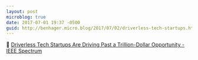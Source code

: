 ```yaml
---
layout: post
microblog: true
date: 2017-07-01 19:37 -0500
guid: http://benhager.micro.blog/2017/07/02/driverless-tech-startups.html
---
```

🚗 [Driverless Tech Startups Are Driving Past a Trillion-Dollar Opportunity - IEEE Spectrum](http://spectrum.ieee.org/cars-that-think/transportation/advanced-cars/driverless-tech-startups-are-driving-past-a-trilliondollar-opportunity)
